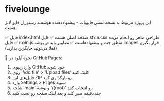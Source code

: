 # fivelounge

این پروژه مربوط به نسخه تستی فایوبات - پیشنهاددهنده هوشمند رستوران فایو لانژ هست.

✅ فایل index.html صفحه اصلی هست
✅ فایل style.css طراحی ظاهر رو انجام می‌ده
✅ فایل main.js منطق چت و پیشنهادهاست
✅ تصاویر باید در پوشه images قرار بگیرن (فعلا می‌تونید جایگزین بذارید)

📌 نحوه آپلود در GitHub Pages:
1. وارد ریپوی GitHub خود شوید
2. روی 'Add file' > 'Upload files' کلیک کنید
3. فایل‌های این ZIP رو بارگذاری کنید
4. وارد Settings > Pages شوید
5. شاخه 'main' و پوشه '/(root)' رو انتخاب کنید
6. چند دقیقه صبر کنید و بعد لینک صفحه رو تست کنید
